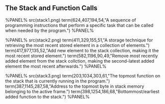 ## The Stack and Function Calls

%PANEL%
src(stack1.png)
term(624,407,194,54,"A sequence of programming instructions that perform a specific task that can be called when needed by the program.")
%PANEL%

%PANEL%
src(stack2.png)
term(411,329,155,51,"A storage technique for retrieving the most recent stored element in a collection of elements.")
term(417,977,135,52,"Add new element to the stack collection, making it the most recent stored element.")
term(582,1196,90,49,"Remove most recently added element from the stack collction, making the second-latest added element the most recent afterwards.")
%PANEL%

%PANEL%
src(stack3.png)
term(203,1034,303,61,"The topmost function on the stack that is currently running in the program.")
term(387,1145,287,58,"Address to the topmost byte in stack memory belonging to the active frame.")
term(398,1254,186,68,"Bottommost/earliest added function to the stack.")
%PANEL%